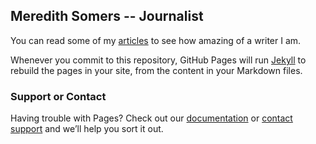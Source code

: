 ## Meredith Somers -- Journalist

You can read some of my [articles](writing.md) to see how amazing of a writer I am.

Whenever you commit to this repository, GitHub Pages will run [Jekyll](https://jekyllrb.com/) to rebuild the pages in your site, from the content in your Markdown files.


### Support or Contact

Having trouble with Pages? Check out our [documentation](https://help.github.com/categories/github-pages-basics/) or [contact support](https://github.com/contact) and we’ll help you sort it out.
